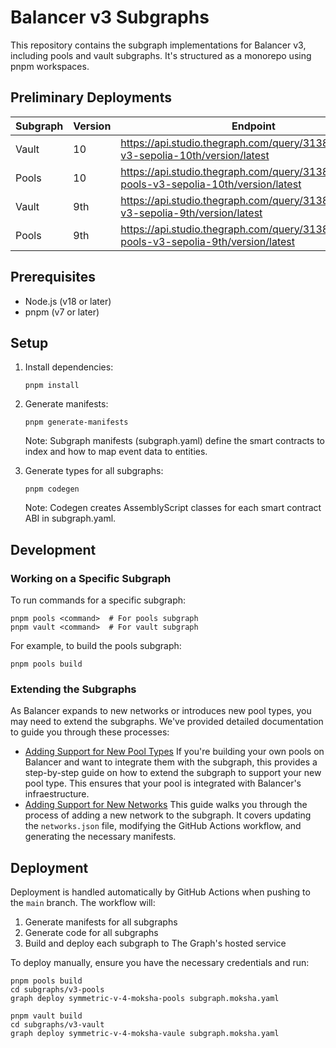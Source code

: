 # Balancer v3 Subgraphs

This repository contains the subgraph implementations for Balancer v3, including pools and vault subgraphs. It's structured as a monorepo using pnpm workspaces.

## Preliminary Deployments

| Subgraph | Version | Endpoint                                                                                  |
| -------- | ------- | ----------------------------------------------------------------------------------------- |
| Vault    | 10      | https://api.studio.thegraph.com/query/31386/balancer-v3-sepolia-10th/version/latest       |
| Pools    | 10      | https://api.studio.thegraph.com/query/31386/balancer-pools-v3-sepolia-10th/version/latest |
| Vault    | 9th     | https://api.studio.thegraph.com/query/31386/balancer-v3-sepolia-9th/version/latest        |
| Pools    | 9th     | https://api.studio.thegraph.com/query/31386/balancer-pools-v3-sepolia-9th/version/latest  |

## Prerequisites

- Node.js (v18 or later)
- pnpm (v7 or later)

## Setup

1. Install dependencies:

   ```
   pnpm install
   ```

2. Generate manifests:

   ```
   pnpm generate-manifests
   ```

   Note: Subgraph manifests (subgraph.yaml) define the smart contracts to index and how to map event data to entities.

3. Generate types for all subgraphs:

   ```
   pnpm codegen
   ```

   Note: Codegen creates AssemblyScript classes for each smart contract ABI in subgraph.yaml.

## Development

### Working on a Specific Subgraph

To run commands for a specific subgraph:

```
pnpm pools <command>  # For pools subgraph
pnpm vault <command>  # For vault subgraph
```

For example, to build the pools subgraph:

```
pnpm pools build
```

### Extending the Subgraphs

As Balancer expands to new networks or introduces new pool types, you may need to extend the subgraphs. We've provided detailed documentation to guide you through these processes:

- [Adding Support for New Pool Types](docs/new-pool-types.md)
  If you're building your own pools on Balancer and want to integrate them with the subgraph, this provides a step-by-step guide on how to extend the subgraph to support your new pool type. This ensures that your pool is integrated with Balancer's infraestructure.
- [Adding Support for New Networks](docs/support-new-networks.md)
  This guide walks you through the process of adding a new network to the subgraph. It covers updating the `networks.json` file, modifying the GitHub Actions workflow, and generating the necessary manifests.

## Deployment

Deployment is handled automatically by GitHub Actions when pushing to the `main` branch. The workflow will:

1. Generate manifests for all subgraphs
2. Generate code for all subgraphs
3. Build and deploy each subgraph to The Graph's hosted service

To deploy manually, ensure you have the necessary credentials and run:

```
pnpm pools build
cd subgraphs/v3-pools
graph deploy symmetric-v-4-moksha-pools subgraph.moksha.yaml

pnpm vault build
cd subgraphs/v3-vault
graph deploy symmetric-v-4-moksha-vaule subgraph.moksha.yaml
```
